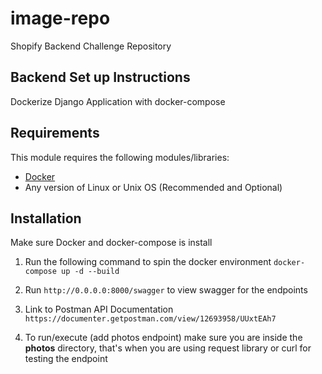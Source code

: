# image-repo
Shopify Backend Challenge Repository



## Backend Set up Instructions


Dockerize Django Application with docker-compose 





## Requirements

This module requires the following modules/libraries:

* [Docker](https://www.docker.com/get-started)
* Any version of Linux or Unix OS (Recommended and Optional)

## Installation
Make sure Docker and docker-compose is install

1. Run the following command to spin the docker environment
   ```docker-compose up -d --build```

2. Run ```http://0.0.0.0:8000/swagger``` to view swagger for the endpoints


3. Link to Postman API Documentation ```https://documenter.getpostman.com/view/12693958/UUxtEAh7```

4. To run/execute (add photos endpoint) make sure you are inside the **photos** directory, that's when you are using request library or curl for testing the endpoint
